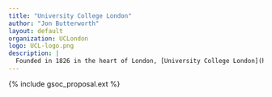 ```yaml
---
title: "University College London"
author: "Jon Butterworth"
layout: default
organization: UCLondon
logo: UCL-logo.png
description: |
  Founded in 1826 in the heart of London, [University College London](https://www.gla.ac.uk/) is London's leading multidisciplinary university, with more than 13,000 staff and 42,000 students from 150 different countries. It is one of the UK's leading groups in the field of particle physics.
---
```


{% include gsoc_proposal.ext %}
